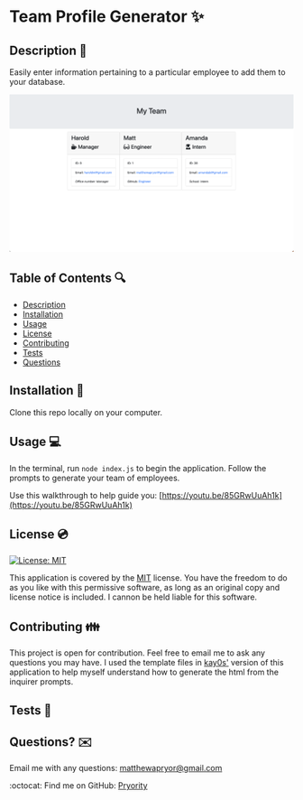 # Team Profile Generator ✨

## Description 📑

Easily enter information pertaining to a particular employee to add them to your database.

![An example of a generated team profile.](./assets/images/screenshots/generator-demo.png)

## Table of Contents 🔍

- [Description](#description)
- [Installation](#installation)
- [Usage](#usage)
- [License](#license)
- [Contributing](#contributing)
- [Tests](#tests)
- [Questions](#questions)

## Installation 💾

Clone this repo locally on your computer.

## Usage 💻

In the terminal, run `node index.js` to begin the application. Follow the prompts to generate your team of employees.

Use this walkthrough to help guide you:
[https://youtu.be/85GRwUuAh1k](https://youtu.be/85GRwUuAh1k)

## License 💿

[![License: MIT](https://img.shields.io/badge/License-MIT-yellow.svg)](https://opensource.org/licenses/MIT)

This application is covered by the [MIT](https://opensource.org/licenses/MIT) license.
You have the freedom to do as you like with this permissive software, as long as an original copy and license notice is included. I cannon be held liable for this software.

## Contributing 👪

This project is open for contribution. Feel free to email me to ask any questions you may have.
I used the template files in [kay0s'](https://github.com/Kay0s) version of this application to help myself understand how to generate the html from the inquirer prompts.

## Tests 🧪

## Questions? ✉️

Email me with any questions: matthewapryor@gmail.com

:octocat: Find me on GitHub: [Pryority](https://github.com/Pryority)
